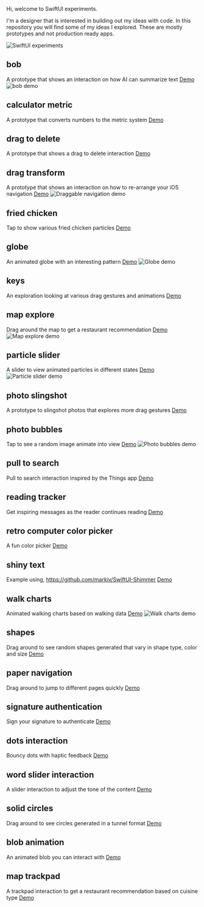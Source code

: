 Hi, welcome to SwiftUI experiments.

I'm a designer that is interested in building out my ideas with code. In this repository you will find some of my ideas I explored. These are mostly prototypes and not production ready apps.

![SwiftUI experiments](https://github.com/mikelikesdesign/SwiftUI-experiments/blob/main/demos.gif?raw=true)

## bob
A prototype that shows an interaction on how AI can summarize text
[Demo](https://x.com/mikelikesdesign/status/1790373946870895067)
![bob demo](https://github.com/mikelikesdesign/SwiftUI-experiments/blob/main/bob/bob.gif?raw=true)

## calculator metric
A prototype that converts numbers to the metric system
[Demo](https://posts.cv/mikelee/5wcdGx5M7wjGXZFCpzFp)

## drag to delete
A prototype that shows a drag to delete interaction
[Demo](https://x.com/mikelikesdesign/status/1794609990566826369)

## drag transform
A prototype that shows an interaction on how to re-arrange your iOS navigation
[Demo](https://x.com/mikelikesdesign/status/1737868104884273329)
![Draggable navigation demo](https://github.com/mikelikesdesign/SwiftUI-experiments/blob/main/drag%20transform/draggable%20navigation.gif?raw=true)

## fried chicken
Tap to show various fried chicken particles
[Demo](https://posts.cv/mikelee/Zbk1AqdTY64tupTyxkkH)

## globe
An animated globe with an interesting pattern
[Demo](https://x.com/mikelikesdesign/status/1735257785926050202)
![Globe demo](https://github.com/mikelikesdesign/SwiftUI-experiments/blob/main/globe/globe.gif?raw=true)

## keys
An exploration looking at various drag gestures and animations
[Demo](https://x.com/mikelikesdesign/status/1804383891471401380)

## map explore
Drag around the map to get a restaurant recommendation
[Demo](https://x.com/mikelikesdesign/status/1813480924589486255)
![Map explore demo](https://github.com/mikelikesdesign/SwiftUI-experiments/blob/main/map%20explore/map%20demo.gif?raw=true)

## particle slider
A slider to view animated particles in different states
[Demo](https://x.com/mikelikesdesign/status/1831141602242531824)
![Particle slider demo](https://github.com/mikelikesdesign/SwiftUI-experiments/blob/main/particle%20slider/particle%20slider.gif?raw=true)

## photo slingshot
A prototype to slingshot photos that explores more drag gestures
[Demo](https://posts.cv/mikelee/AlZcqGGmkCNKvWcVcbO7)

## photo bubbles
Tap to see a random image animate into view
[Demo](https://x.com/mikelikesdesign/status/1832345443390648659)
![Photo bubbles demo](https://github.com/mikelikesdesign/SwiftUI-experiments/blob/main/photo%20bubbles/photo%20bubbles.gif?raw=true)

## pull to search
Pull to search interaction inspired by the Things app
[Demo](https://x.com/mikelikesdesign/status/1798157087203311927)

## reading tracker
Get inspiring messages as the reader continues reading
[Demo](https://x.com/mikelikesdesign/status/1788135346750017682)

## retro computer color picker
A fun color picker
[Demo](https://x.com/mikelikesdesign/status/1734069130213630021)

## shiny text
Example using, https://github.com/markiv/SwiftUI-Shimmer
[Demo](https://x.com/mikelikesdesign/status/1797067265172750392)

## walk charts
Animated walking charts based on walking data
[Demo](https://x.com/mikelikesdesign/status/1829848663675547771)
![Walk charts demo](https://github.com/mikelikesdesign/SwiftUI-experiments/blob/main/walk%20charts/walk%20charts%20demo.gif?raw=true)

## shapes
Drag around to see random shapes generated that vary in shape type, color and size
[Demo](https://x.com/mikelikesdesign/status/1834208983193976976)

## paper navigation
Drag around to jump to different pages quickly
[Demo](https://x.com/mikelikesdesign/status/1834568721177731268)

## signature authentication
Sign your signature to authenticate
[Demo](https://x.com/mikelikesdesign/status/1844911279141683316)

## dots interaction
Bouncy dots with haptic feedback
[Demo](https://x.com/mikelikesdesign/status/1850386083202396554)

## word slider interaction
A slider interaction to adjust the tone of the content
[Demo](https://x.com/mikelikesdesign/status/1855043920109223998)

## solid circles
Drag around to see circles generated in a tunnel format
[Demo](https://x.com/mikelikesdesign/status/1855207110898065620)

## blob animation
An animated blob you can interact with
[Demo](https://x.com/mikelikesdesign/status/1856705459983646950)

## map trackpad
A trackpad interaction to get a restaurant recommendation based on cuisine type
[Demo](https://x.com/mikelikesdesign/status/1857586105652228117)
